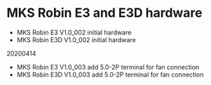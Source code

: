 # MKS Robin E3 and E3D hardware
- MKS Robin E3 V1.0_002 initial hardware
- MKS Robin E3D V1.0_002 initial hardware

20200414
- MKS Robin E3 V1.0_003 add 5.0-2P terminal for fan connection
- MKS Robin E3D V1.0_003 add 5.0-2P terminal for fan connection